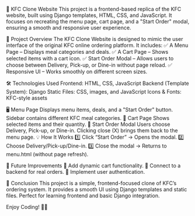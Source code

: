 
🍗 KFC Clone Website
This project is a frontend-based replica of the KFC website, built using Django templates, HTML, CSS, and JavaScript. It focuses on recreating the menu page, cart page, and a "Start Order" modal, ensuring a smooth and responsive user experience.

📌 Project Overview
The KFC Clone Website is designed to mimic the user interface of the original KFC online ordering platform. It includes:
✅ A Menu Page – Displays meal categories and deals.
✅ A Cart Page – Shows selected items with a cart icon.
✅ Start Order Modal – Allows users to choose between Delivery, Pick-up, or Dine-in without page reload.
✅ Responsive UI – Works smoothly on different screen sizes.

🛠️ Technologies Used
Frontend: HTML, CSS, JavaScript
Backend (Template System): Django
Static Files: CSS, images, and JavaScript
Icons & Fonts: KFC-style assets

🖥️ Menu Page
Displays menu items, deals, and a "Start Order" button.
Sidebar contains different KFC meal categories.
🛒 Cart Page
Shows selected items and their quantity.
📌 Start Order Modal
Users choose Delivery, Pick-up, or Dine-in.
Clicking close (X) brings them back to the menu page.
💡 How It Works
1️⃣ Click “Start Order” → Opens the modal.
2️⃣ Choose Delivery/Pick-up/Dine-in.
3️⃣ Close the modal → Returns to menu.html (without page refresh).

📢 Future Improvements
🔹 Add dynamic cart functionality.
🔹 Connect to a backend for real orders.
🔹 Implement user authentication.

🎯 Conclusion
This project is a simple, frontend-focused clone of KFC’s ordering system. It provides a smooth UI using Django templates and static files. Perfect for learning frontend and basic Django integration.

Enjoy Coding! 🍗🔥
